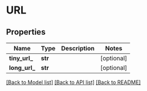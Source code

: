 # URL

## Properties
Name | Type | Description | Notes
------------ | ------------- | ------------- | -------------
**tiny_url_** | **str** |  | [optional] 
**long_url_** | **str** |  | [optional] 

[[Back to Model list]](../README.md#documentation-for-models) [[Back to API list]](../README.md#documentation-for-api-endpoints) [[Back to README]](../README.md)

